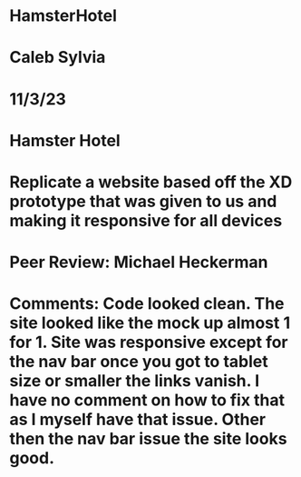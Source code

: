 # HamsterHotel
# Caleb Sylvia
# 11/3/23
# Hamster Hotel
# Replicate a website based off the XD prototype that was given to us and making it responsive for all devices
# Peer Review: Michael Heckerman
# Comments: Code looked clean. The site looked like the mock up almost 1 for 1. Site was responsive except for the nav bar once you got to tablet size or smaller the links vanish. I have no comment on how to fix that as I myself have that issue. Other then the nav bar issue the site looks good.

